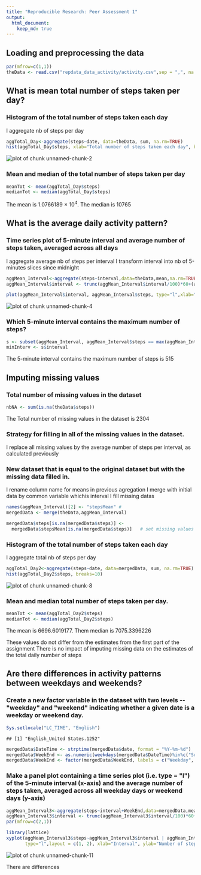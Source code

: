 ```yaml
---
title: "Reproducible Research: Peer Assessment 1"
output: 
  html_document:
    keep_md: true
---
```


## Loading and preprocessing the data

```r
par(mfrow=c(1,1))
theData <- read.csv("repdata_data_activity/activity.csv",sep = ",", na.strings = "NA",stringsAsFactors=FALSE)
```

## What is mean total number of steps taken per day?

### Histogram of the total number of steps taken each day

I aggregate nb of steps per day


```r
aggTotal_Day<-aggregate(steps~date, data=theData, sum, na.rm=TRUE) 
hist(aggTotal_Day$steps, xlab="Total number of steps taken each day", breaks=10)
```

![plot of chunk unnamed-chunk-2](figure/unnamed-chunk-2-1.svg) 

### Mean and median of the total number of steps taken per day

```r
meanTot <- mean(aggTotal_Day$steps)
medianTot <- median(aggTotal_Day$steps)
```

The mean is 1.0766189 &times; 10<sup>4</sup>. The median is 10765

## What is the average daily activity pattern?

### Time series plot of 5-minute interval and average number of steps taken, averaged across all days

I aggregate average nb of steps per interval
I transform interval into nb of 5-minutes slices since midnight


```r
aggMean_Interval<-aggregate(steps~interval,data=theData,mean,na.rm=TRUE) 
aggMean_Interval$interval <- trunc(aggMean_Interval$interval/100)*60+(aggMean_Interval$interval-trunc(aggMean_Interval$interval/100)*100)

plot(aggMean_Interval$interval, aggMean_Interval$steps, type="l",xlab="interval", ylab="Number of steps")
```

![plot of chunk unnamed-chunk-4](figure/unnamed-chunk-4-1.svg) 

### Which 5-minute interval contains the maximum number of steps?

```r
s <- subset(aggMean_Interval, aggMean_Interval$steps == max(aggMean_Interval$steps))
minInterv <- s$interval
```

The 5-minute interval contains the maximum number of steps is 515

## Imputing missing values

### Total number of missing values in the dataset

```r
nbNA <- sum(is.na(theData$steps))
```

The Total number of missing values in the dataset is 2304

### Strategy for filling in all of the missing values in the dataset. 

I replace all missing values by the average number of steps per interval, as calculated previously 

### New dataset that is equal to the original dataset but with the missing data filled in.

I rename column name for means in previous agregation 
I merge with initial data by common variable whichis interval
I fill missing datas

```r
names(aggMean_Interval)[2] <- "stepsMean" # 
mergedData <- merge(theData,aggMean_Interval) 

mergedData$steps[is.na(mergedData$steps)] <-  
  mergedData$stepsMean[is.na(mergedData$steps)]   # set missing values to their corresponding group means 
```

### Histogram of the total number of steps taken each day 

I aggregate total nb of steps per day


```r
aggTotal_Day2<-aggregate(steps~date, data=mergedData, sum, na.rm=TRUE) 
hist(aggTotal_Day2$steps, breaks=10)
```

![plot of chunk unnamed-chunk-8](figure/unnamed-chunk-8-1.svg) 

### Mean and median total number of steps taken per day. 

```r
meanTot <- mean(aggTotal_Day2$steps)
medianTot <- median(aggTotal_Day2$steps)
```

The mean is 6696.6019177. Them median is 7075.3396226

These values do not differ from the estimates from the first part of the assignment
There is no impact of imputing missing data on the estimates of the total daily number of steps

## Are there differences in activity patterns between weekdays and weekends?

### Create a new factor variable in the dataset with two levels -- "weekday" and "weekend" indicating whether a given date is a weekday or weekend day.


```r
Sys.setlocale("LC_TIME", "English")
```

```
## [1] "English_United States.1252"
```

```r
mergedData$DateTime <- strptime(mergedData$date, format = "%Y-%m-%d")
mergedData$WeekEnd <- as.numeric(weekdays(mergedData$DateTime)%in%c("Sunday","Saturday")) #I create a new field giving weekday
mergedData$WeekEnd <- factor(mergedData$WeekEnd, labels = c("Weekday", "Weekend"))
```

### Make a panel plot containing a time series plot (i.e. type = "l") of the 5-minute interval (x-axis) and the average number of steps taken, averaged across all weekday days or weekend days (y-axis)


```r
aggMean_Interval3<-aggregate(steps~interval+WeekEnd,data=mergedData,mean,na.rm=TRUE)
aggMean_Interval3$interval <- trunc(aggMean_Interval3$interval/100)*60+(aggMean_Interval3$interval-trunc(aggMean_Interval3$interval/100)*100)
par(mfrow=c(2,1))

library(lattice)
xyplot(aggMean_Interval3$steps~aggMean_Interval3$interval | aggMean_Interval3$WeekEnd, 
       type="l",layout = c(1, 2), xlab="Interval", ylab="Number of steps") 
```

![plot of chunk unnamed-chunk-11](figure/unnamed-chunk-11-1.svg) 

There are differences


